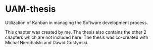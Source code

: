 # UAM-thesis
Utilization of Kanban in managing the Software development process.

This chapter was created by me. The thesis also contains the other 2 chapters which are not included here. The thesis was co-created with Michał Nierchalski and Dawid Gostyński.
